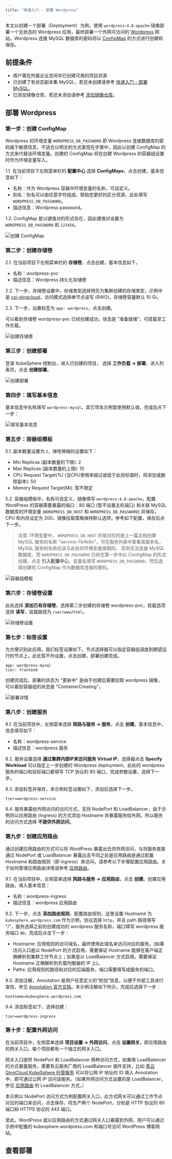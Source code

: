 ```yaml
---
title: "快速入门 - 部署 Wordpress" 
---
```


本文以创建一个部署（Deployment）为例，使用 `wordpress:4.8-apache` 镜像部署一个无状态的 Wordpress 应用，最终部署一个外网可访问的 [Wordpress](https://wordpress.org/) 网站。Wordpress 连接 MySQL 数据库的密码将以 [ConfigMap](../../configuration/configmaps) 的方式进行创建和保存。

## 前提条件

- 用户需在所属企业空间中已创建可用的项目资源
- 已创建了有状态副本集 MySQL，若还未创建请参考 [快速入门 - 部署 MySQL](../mysql-deployment)。
- 已添加镜像仓库，若还未添加请参考 [添加镜像仓库](../../platform-management/image-registry)。

## 部署 Wordpress

### 第一步：创建 ConfigMap

Wordpress 的环境变量 `WORDPRESS_DB_PASSWORD` 即 Wordpress 连接数据库的密码属于敏感信息，不适合以明文的方式表现在步骤中，因此以创建 ConfigMap 的方式来代替该环境变量。创建的 ConfigMap 将在创建 Wordpress 的容器组设置时作为环境变量写入。

1.1. 在当前项目下左侧菜单栏的 **配置中心** 选择 **ConfigMaps**，点击创建，基本信息如下：

- 名称：作为 Wordpress 容器中环境变量的名称，可自定义。
- 别名：别名可以由任意字符组成，帮助您更好的区分资源，此处填写 `WORDPRESS_DB_PASSWORD`。
- 描述信息：Wordpress password。


1.2. ConfigMap 是以键值对的形式存在，因此键值对设置为 `WORDPRESS_DB_PASSWORD` 和 `123456`。

![创建 ConfigMap](/wordpress-configmap.png)

### 第二步：创建存储卷

2.1. 在当前项目下左侧菜单栏的 **存储卷**，点击创建，基本信息如下，

- 名称：wordpress-pvc
- 描述信息：Wordpress 持久化存储卷


2.2. 下一步，存储卷设置中，存储类型选择预先为集群创建的存储类型，示例中是 [csi-qingcloud](../../storage/qingcloud-storage)，访问模式选择单节点读写 (RWO)，存储卷容量默认 10 Gi。

2.3. 下一步，设置标签为 `app: wordpress`，点击创建。

可以看到存储卷 wordpress-pvc 已经创建成功，状态是 “准备就绪”，可挂载至工作负载。

![创建存储卷](/wordpress-pvc-list.png)

### 第三步：创建部署

登录 KubeSphere 控制台，进入已创建的项目， 选择 **工作负载 → 部署**，进入列表页，点击 **创建部署**。

![创建部署](/wordpress-create-deployment.png)

### 第四步：填写基本信息

基本信息中名称填写 `wordpress-mysql`，其它项本示例暂使用默认值，完成后点下一步：

![填写基本信息](/wordpress-basic.png)

### 第五步：容器组模板

5.1. 副本数量设置为 `2`，弹性伸缩的设置如下：

- Min Replicas (副本数量的下限): 2
- Max Replicas (副本数量的上限): 10
- CPU Request Target(%) (当CPU使用率超过或低于此目标值时，将添加或删除副本): 50
- Memory Request Target(Mi): 暂不限定


5.2. 容器组模板中，名称可自定义，镜像填写 `wordpress:4.8-apache`，配置 WordPress 的容器需要暴露的端口：80 端口 (暂不设置主机端口) 和关联 MySQL 数据库的环境变量 (`WORDPRESS_DB_HOST` 和 `WORDPRESS_DB_PASSWORD`) 并保存，CPU 和内存设定为 200，镜像拉取策略保持默认选项，参考如下配置，保存后点下一步。

> 注意: 环境变量中， `WORDPRESS_DB_HOST` 的值对应的是上一篇文档创建 MySQL 服务的名称 "service-7b4k6o"，可在服务列表中查看其服务名， MySQL 服务的名称应该与此处的环境变量值相同， 否则无法连接 MySQL 数据库。而 `WORDPRESS_DB_PASSWORD` 已经在第一步中以 ConfigMap 的形式创建，点击 **引入配置中心**，变量名填写 `WORDPRESS_DB_PASSWORD`，然后选择创建的 ConfigMap 作为数据库连接的密码。

![容器组模板](/wordpress-container-setting.png)

### 第六步：存储卷设置

此处选择 **添加已有存储卷**，选择第二步创建的存储卷 wordpress-pvc，挂载选项选择 **读写**，挂载路径为 `/var/www/html`。

![存储卷设置](/wordpress-pvc-path.png)

### 第七步：标签设置

为方便识别此应用，我们标签设置如下。节点选择器可以指定容器组调度到期望运行的节点上，此处暂不作设置，点击创建，部署创建完成。

```
app: wordpress-mysql
tier: frontend
```

创建完成后，部署的状态为 "更新中" 是由于创建后需要拉取 wordpress 镜像，可以看到容器组的状态是 "ContainerCreating"，

![部署详情](/wordpress-deployment-list.png)

### 第八步：创建服务

8.1. 在当前项目中，左侧菜单选择 **网路与服务 → 服务**，点击 **创建**。基本信息中，信息填写如下：

- 名称：wordpress-service
- 描述信息：wordpress 服务


8.2. 服务设置选择 **通过集群内部IP来访问服务 Virtual IP**，选择器点击 **Specify Workload** 可以指定上一步创建的 Wordpress deployment，此处的 wordpress 服务的端口和目标端口都填写 TCP 协议的 80 端口，完成参数设置，选择下一步。


8.3. 添加标签并保存，本示例标签设置如下，添加后选择下一步。

```
tier=wordpress-service
```

8.4. 服务暴露给外网访问的访问方式，支持 NodePort 和 LoadBalancer，由于示例将以应用路由 (Ingress) 的方式添加 Hostname 并暴露服务给外网，所以服务的访问方式选择 **不提供外网访问**。

### 第九步：创建应用路由

通过创建应用路由的方式可以将 WordPress 暴露出去供外网访问，与将服务直接通过 NodePort 或 LoadBalancer 暴露出去不同之处是应用路由是通过配置 Hostname 和路由规则（即 ingress）来访问，请参考以下步骤配置应用路由。关于如何管理应用路由详情请参考 [应用路由](../../ingress-service/ingress)。


9.1. 在当前项目中，左侧菜单选择 **网路与服务 → 应用路由**，点击 **创建**。创建应用路由，填入基本信息：

- 名称：wordpress-ingress
- 描述信息：wordpress 应用路由


9.2. 下一步，点击 **添加路由规则**，配置路由规则，这里设置 Hostname 为 `kubesphere.wordpress.com` 作为示例，协议选择 `http`，并且 path 路径填写 "/"，服务选择之前的创建成功的 wordpress 服务名称，端口填写 wordpress 服务端口 `80`，完成后点击下一步：

- Hostname: 应用规则的访问域名，最终使用此域名来访问对应的服务。(如果访问入口是以 NodePort 的方式启用，需要保证 Hostname 能够在客户端正确解析到集群工作节点上；如果是以 LoadBalancer 方式启用，需要保证 Hostname 正确解析到负载均衡器的 IP 上)。
- Paths: 应用规则的路径和对应的后端服务，端口需要填写成服务的端口。


9.3. 添加注解，Annotation 是用户任意定义的“附加”信息，以便于外部工具进行查找，参见 [Annotation 官方文档](https://kubernetes.io/docs/concepts/overview/working-with-objects/annotations/)。本示例注解如下所示，完成后选择下一步：

```
hostname=kubesphere.wordpress.com
```

9.4. 添加标签如下，选择创建：

```
tier=wordpress-ingress
```

### 第十步：配置外网访问

在当前项目中，左侧菜单选择 **项目设置 → 外网访问**，点击 **设置网关**，即应用路由的网关入口，每个项目都有一个独立的网关入口。

网关入口提供 NodePort 和 LoadBalancer 两种访问方式，如果用 LoadBalancer 的方式暴露服务，需要有云服务厂商的 LoadBalancer 插件支持，比如 [青云QingCloud KubeSphere 托管服务](https://appcenter.qingcloud.com/apps/app-u0llx5j8/Kubernetes%20on%20QingCloud) 可以将公网 IP 地址的 ID 填入 Annotation 中，即可通过公网 IP 访问该服务。（如果外网访问方式设置的是 LoadBalancer，参见 [应用路由](../../ingress-service/ingress) 的 LoadBalancer 方式。）

本示例以 NodePort 访问方式为例配置网关入口，此方式网关可以通过工作节点对应的端口来访问，点击保存，将生产两个 NodePort，分别是 HTTP 协议的 80 端口和 HTTPS 协议的 443 端口。

至此，WordPress 就以应用路由的方式通过网关入口暴露到外网，用户可以通过示例中配置的 kubesphere.wordpress.com 和端口号访问 WordPress 博客网站。

## 查看部署

